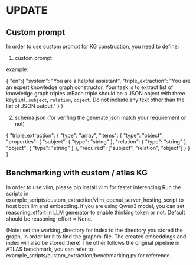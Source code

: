 # UPDATE

## Custom prompt
In order to use custom prompt for KG construction, you need to define:
1. custom prompt

example:

{
    "en":{
        "system": "You are a helpful assistant",
        "triple_extraction": "You are an expert knowledge graph constructor. Your task is to extract list of knowledge graph triples.\nEach triple should be a JSON object with three keys:\n1.  `subject`,  `relation`, `object`. Do not include any text other than the list of JSON output."
    }
}

2. schema json (for verifing the generate json match your requirement or not)

{
    "triple_extraction": {
        "type": "array",
        "items": {
            "type": "object",
            "properties": {
                "subject": { "type": "string" },
                "relation": { "type": "string" },
                "object": { "type": "string" }
            },
            "required": ["subject", "relation", "object"]
        }
    }
}

## Benchmarking with custom / atlas KG
In order to use vllm, please pip install vllm for faster inferencing
Run the scripts in example_scripts/custom_extraction/vllm_openai_server_hosting_script to host both llm and embedding.
If you are using Qwen3 model, you can set reasoning_effort in LLM generator to enable thinking token or not. Default should be reasoning_effort = None.

(Note: set the working_directory for index to the directory you stored the graph, in order for it to find the graphml file. The created embeddings and index will also be stored there)
The other follows the original pipeline in ATLAS benchmark, you can refer to example_scripts/custom_extraction/benchmarking.py for reference.